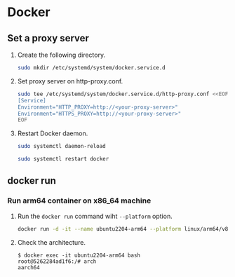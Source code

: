 # Docker
## Set a proxy server
1. Create the following directory.
   ```sh
   sudo mkdir /etc/systemd/system/docker.service.d
   ```
1. Set proxy server on http-proxy.conf.
   ```sh
   sudo tee /etc/systemd/system/docker.service.d/http-proxy.conf <<EOF
   [Service]
   Environment="HTTP_PROXY=http://<your-proxy-server>"
   Environment="HTTPS_PROXY=http://<your-proxy-server>"
   EOF
   ```
1. Restart Docker daemon.
   ```sh
   sudo systemctl daemon-reload
   ```
   ```sh
   sudo systemctl restart docker
   ```

## docker run
### Run arm64 container on x86_64 machine
1. Run the `docker run` command wiht `--platform` option.
   ```sh
   docker run -d -it --name ubuntu2204-arm64 --platform linux/arm64/v8 ubuntu:22.04 bash
   ```
1. Check the architecture.
   ```
   $ docker exec -it ubuntu2204-arm64 bash
   root@5262284ad1f6:/# arch 
   aarch64
   ```

